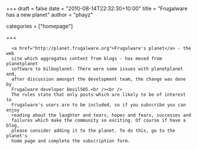 
+++
draft = false
date = "2010-08-14T22:32:30+10:00"
title = "Frugalware has a new planet"
author = "phayz"

categories = ["homepage"]

+++

      <a href="http://planet.frugalware.org">Frugalware's planet</a> - the web
      site which aggregates content from blogs - has moved from planetplanet
      software to bilboplanet. There were some issues with planetplanet and,
      after discussion amongst the development team, the change was done by
      Frugalware developer Devil505.<br /><br />
      The rules state that only posts which are likely to be of interest to
      Frugalware's users are to be included, so if you subscribe you can enjoy
      reading about the laughter and tears, hopes and fears, successes and
      failures which make the community so exciting. Of course if have a blog,
      please consider adding it to the planet. To do this, go to the planet's
      home page and complete the subscription form.
      
    